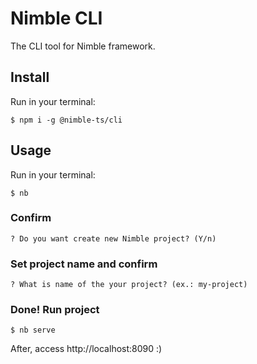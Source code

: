 # Nimble CLI
The CLI tool for Nimble framework.

## Install
Run in your terminal:
```shell
$ npm i -g @nimble-ts/cli
```

## Usage
Run in your terminal:
```shell
$ nb
```

### Confirm
```shell
? Do you want create new Nimble project? (Y/n) 
```

### Set project name and confirm
```shell
? What is name of the your project? (ex.: my-project) 
```

### Done! Run project
```shell
$ nb serve
```
After, access http://localhost:8090 :)
